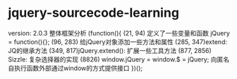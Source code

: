 jquery-sourcecode-learning
==========================
version: 2.0.3
整体框架分析
(function(){
    (21, 94) 定义了一些变量和函数 jQuery = function(){};
    (96, 283) 给jQuery对象添加一些方法和属性
    (285, 347)extend: JQ的继承方法
    (349, 817)jQuery.extend(): 扩展一些工具方法
    (877, 2856) Sizzle: 复杂选择器的实现
    (8826) window.jQuery = window.$ = jQuery; 向匿名自执行函数外部通过window的方式提供接口
})();
